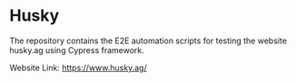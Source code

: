 # Husky
The repository contains the E2E automation scripts for testing the website husky.ag using Cypress framework.

Website Link: https://www.husky.ag/
